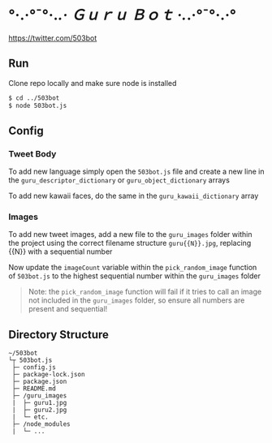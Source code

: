 # °·.·°¯°·._.· Ｇｕｒｕ Ｂｏｔ ·._.·°¯°·.·°

https://twitter.com/503bot

## Run

Clone repo locally and make sure node is installed

```bash
$ cd ../503bot
$ node 503bot.js
```

## Config

### Tweet Body

To add new language simply open the `503bot.js` file and create a new line in the `guru_descriptor_dictionary` or `guru_object_dictionary` arrays

To add new kawaii faces, do the same in the `guru_kawaii_dictionary` array

### Images

To add new tweet images, add a new file to the `guru_images` folder within the project using the correct filename structure `guru{{N}}.jpg`, replacing {{N}} with a sequential number

Now update the `imageCount` variable within the `pick_random_image` function of `503bot.js` to the highest sequential number within the `guru_images` folder

> Note: the `pick_random_image` function will fail if it tries to call an image not included in the `guru_images` folder, so ensure all numbers are present and sequential!

## Directory Structure

```
~/503bot
└┬ 503bot.js
 ├─ config.js
 ├─ package-lock.json
 ├─ package.json
 ├─ README.md
 ├─ /guru_images
 |  ├─ guru1.jpg
 |  ├─ guru2.jpg
 |  └─ etc.
 ├─ /node_modules
 |  └─ ...
 ```
